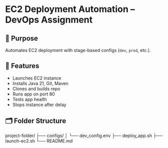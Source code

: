 # EC2 Deployment Automation – DevOps Assignment

## 📌 Purpose
Automates EC2 deployment with stage-based configs (`dev`, `prod`, etc.).

## 🚀 Features
- Launches EC2 instance
- Installs Java 21, Git, Maven
- Clones and builds repo
- Runs app on port 80
- Tests app health
- Stops instance after delay

## 🗂 Folder Structure

project-folder/
├── configs/
│   └── dev_config.env
├── deploy_app.sh
├── launch-ec2.sh
└── README.md
